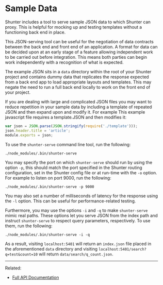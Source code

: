 
Sample Data
===========

Shunter includes a tool to serve sample JSON data to which Shunter can proxy. This is helpful for mocking up and testing templates without a functioning back end in place.

This JSON-serving tool can be useful for the negotiation of data contracts between the back end and front end of an application. A format for data can be decided upon at an early stage of a feature allowing independent work to be carried out before integration. This means both parties can begin work independently with a recognition of what is expected. 

The example JSON sits in a `data` directory within the root of your Shunter project and contains dummy data that replicates the response expected from a back end app to load appropriate layouts and templates. This may negate the need to run a full back end locally to work on the front end of your project.

If you are dealing with large and complicated JSON files you may want to reduce repetition in your sample data by including a template of repeated JSON and then expand upon and modify it. For example This example javascript file requires a template.JSON and then modifies it:

```js
var json = JSON.parse(JSON.stringify(require('./template')));
json.header.title = 'article';
module.exports = json;
```

To use the `shunter-serve` command line tool, run the following:

```
./node_modules/.bin/shunter-serve
```

You may specify the port on which `shunter-serve` should run by using the option `-p`, this should match the port specified in the Shunter routing configuration, set in the Shunter config file or at run-time with the `-o` option. For example to listen on port 9000, run the following:

```
./node_modules/.bin/shunter-serve -p 9000
```

You may also set a number of milliseconds of latency for the response using the `-l` option. This can be useful for performance-related testing.

Furthermore, you may use the options `-i` and `-q` to make `shunter-serve` mimic real paths. These options let you serve JSON from the index path and instruct `shunter-serve` to respect query parameters, respectively. To use them, run the following:

```
./node_modules/.bin/shunter-serve -i -q
```

As a result, visiting `localhost:5401` will return an `index.json` file placed in the aforementioned `data` directory and visiting `localhost:5401/search?q=test&count=10` will return `data/search/q_count.json`.

---

Related:

- [Full API Documentation](index.md)
